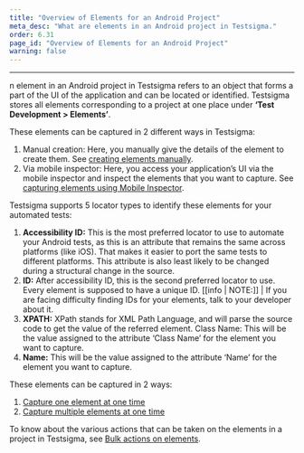 ```yaml
---
title: "Overview of Elements for an Android Project"
meta_desc: "What are elements in an Android project in Testsigma."
order: 6.31
page_id: "Overview of Elements for an Android Project"
warning: false
---
```


---
n element in an Android project in Testsigma refers to an object that forms a part of the UI of the application and can be located or identified. Testsigma stores all elements corresponding to a project at one place under **‘Test Development > Elements’**.

These elements can be captured in 2 different ways in Testsigma:

1. Manual creation: Here, you manually give the details of the element to create them. See [creating elements manually](https://testsigma.com/docs/elements/android-apps/create-manually/).
2. Via mobile inspector: Here, you access your application’s UI via the mobile inspector and inspect the elements that you want to capture. See [capturing elements using Mobile Inspector](https://testsigma.com/docs/elements/android-apps/capture-single-element/).


Testsigma supports 5 locator types to identify these elements for your automated tests:

1. **Accessibility ID:** This is the most preferred locator to use to automate your Android tests, as this is an attribute that remains the same across platforms (like iOS). That makes it easier to port the same tests to different platforms. This attribute is also least likely to be changed during a structural change in the source.
2. **ID:** After accessibility ID, this is the second preferred locator to use. Every element is supposed to have a unique ID. 
[[info | NOTE:]]
| If you are facing difficulty finding IDs for your elements, talk to your developer about it.
1. **XPATH:** XPath stands for XML Path Language, and will parse the source code to get the value of the referred element. 
Class Name: This will be the value assigned to the attribute ‘Class Name’ for the element you want to capture.
4. **Name:** This will be the value assigned to the attribute ‘Name’ for the element you want to capture.



These elements can be captured in 2 ways:
1. [Capture one element at one time](https://testsigma.com/docs/elements/android-apps/capture-single-element/)<br>
2. [Capture multiple elements at one time](https://testsigma.com/docs/elements/android-apps/record-multiple-elements/)<br>


To know about the various actions that can be taken on the elements in a project in Testsigma, see [Bulk actions on elements](https://testsigma.com/docs/test-cases/create-steps-recorder/android-apps/bulk-actions/).


